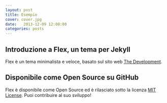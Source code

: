 ```yaml
---
layout: post
title: Esempio
cover: cover.jpg
date:   2013-12-09 12:00:00
categories: posts
---
```


## Introduzione a Flex, un tema per Jekyll

Flex è un tema minimalista e veloce, basato sul sito web [The Development](http://thedevelopment.co).

## Disponibile come Open Source su GitHub

Flex è disponibile come Open Source ed è rilasciato sotto la licenza [MIT License](http://opensource.org/licenses/MIT). Puoi contribuire al suo sviluppo!

